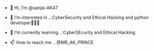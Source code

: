 - 👋 Hi, I’m @sanjai-AK47

- 👀 I’m interested in ...CyberSecurity and Ethical Hacking and python developer🧑🏻‍💻
- 🌱 I’m currently learning ...CyberSEcurity and Ethical Hacking
- 📫 How to reach me ...@MR_AK_PRINCE

<!---
sanjai-AK47/sanjai-AK47 is a ✨ special ✨ repository because its `README.md` (this file) appears on your GitHub profile.
You can click the Preview link to take a look at your changes.
--->
